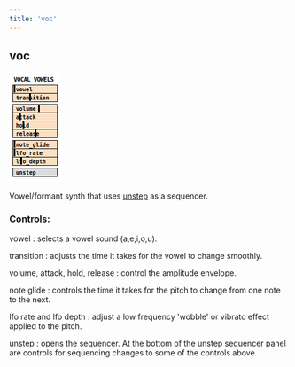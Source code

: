 ```yaml
---
title: 'voc'
---
```


## voc

![voc](voc.png)

Vowel/formant synth that uses [unstep](../unstep) as a sequencer.

### Controls:


vowel
: selects a vowel sound (a,e,i,o,u).

transition
: adjusts the time it takes for the vowel to change smoothly.

volume, attack, hold, release
: control the amplitude envelope.

note glide
: controls the time it takes for the pitch to change from one note to the next.

lfo rate and lfo depth
: adjust a low frequency 'wobble' or vibrato effect applied to the pitch.

unstep
: opens the sequencer. At the bottom of the unstep sequencer panel are controls for sequencing changes to some of the controls above.
